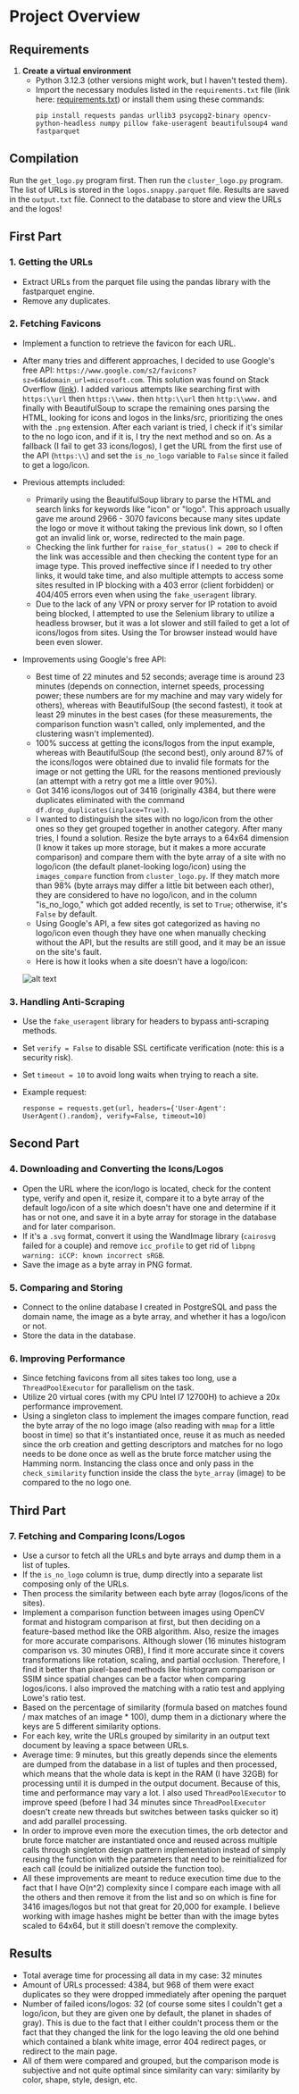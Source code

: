 # Project Overview

## Requirements

1. **Create a virtual environment**
   - Python 3.12.3 (other versions might work, but I haven't tested them).
   - Import the necessary modules listed in the `requirements.txt` file (link here: [requirements.txt](https://github.com/davide-perli/App-clust3r/blob/main/requirements.txt)) or install them using these commands:
     ```
     pip install requests pandas urllib3 psycopg2-binary opencv-python-headless numpy pillow fake-useragent beautifulsoup4 wand fastparquet
     ```

## Compilation

Run the `get_logo.py` program first.
Then run the `cluster_logo.py` program.
The list of URLs is stored in the `logos.snappy.parquet` file.
Results are saved in the `output.txt` file.
Connect to the database to store and view the URLs and the logos!

## First Part

### 1. **Getting the URLs**

   - Extract URLs from the parquet file using the pandas library with the fastparquet engine.
   - Remove any duplicates.

### 2. **Fetching Favicons**

   - Implement a function to retrieve the favicon for each URL.
   - After many tries and different approaches, I decided to use Google's free API: `https://www.google.com/s2/favicons?sz=64&domain_url=microsoft.com`. This solution was found on Stack Overflow ([link](https://stackoverflow.com/questions/10456663/any-way-to-grab-a-logo-icon-from-website-url-programmatically)). I added various attempts like searching first with `https:\\url` then `https:\\www.` then `http:\\url` then `http:\\www.` and finally with BeautifulSoup to scrape the remaining ones parsing the HTML, looking for icons and logos in the links/src, prioritizing the ones with the `.png` extension. After each variant is tried, I check if it's similar to the no logo icon, and if it is, I try the next method and so on. As a fallback (I fail to get 33 icons/logos), I get the URL from the first use of the API (`https:\\`) and set the `is_no_logo` variable to `False` since it failed to get a logo/icon.

   - Previous attempts included:
     - Primarily using the BeautifulSoup library to parse the HTML and search links for keywords like "icon" or "logo". This approach usually gave me around 2966 - 3070 favicons because many sites update the logo or move it without taking the previous link down, so I often got an invalid link or, worse, redirected to the main page.
     - Checking the link further for `raise_for_status() = 200` to check if the link was accessible and then checking the content type for an image type. This proved ineffective since if I needed to try other links, it would take time, and also multiple attempts to access some sites resulted in IP blocking with a 403 error (client forbidden) or 404/405 errors even when using the `fake_useragent` library.
     - Due to the lack of any VPN or proxy server for IP rotation to avoid being blocked, I attempted to use the Selenium library to utilize a headless browser, but it was a lot slower and still failed to get a lot of icons/logos from sites. Using the Tor browser instead would have been even slower.

   - Improvements using Google's free API:
     - Best time of 22 minutes and 52 seconds; average time is around 23 minutes (depends on connection, internet speeds, processing power; these numbers are for my machine and may vary widely for others), whereas with BeautifulSoup (the second fastest), it took at least 29 minutes in the best cases (for these measurements, the comparison function wasn't called, only implemented, and the clustering wasn't implemented).
     - 100% success at getting the icons/logos from the input example, whereas with BeautifulSoup (the second best), only around 87% of the icons/logos were obtained due to invalid file formats for the image or not getting the URL for the reasons mentioned previously (an attempt with a retry got me a little over 90%).
     - Got 3416 icons/logos out of 3416 (originally 4384, but there were duplicates eliminated with the command `df.drop_duplicates(inplace=True)`).
     - I wanted to distinguish the sites with no logo/icon from the other ones so they get grouped together in another category. After many tries, I found a solution. Resize the byte arrays to a 64x64 dimension (I know it takes up more storage, but it makes a more accurate comparison) and compare them with the byte array of a site with no logo/icon (the default planet-looking logo/icon) using the `images_compare` function from `cluster_logo.py`. If they match more than 98% (byte arrays may differ a little bit between each other), they are considered to have no logo/icon, and in the column "is_no_logo," which got added recently, is set to `True`; otherwise, it's `False` by default.
     - Using Google's API, a few sites got categorized as having no logo/icon even though they have one when manually checking without the API, but the results are still good, and it may be an issue on the site's fault.
     - Here is how it looks when a site doesn't have a logo/icon:

     ![alt text](image.png)

### 3. **Handling Anti-Scraping**

   - Use the `fake_useragent` library for headers to bypass anti-scraping methods.
   - Set `verify = False` to disable SSL certificate verification (note: this is a security risk).
   - Set `timeout = 10` to avoid long waits when trying to reach a site.
   - Example request:

     ```
     response = requests.get(url, headers={'User-Agent': UserAgent().random}, verify=False, timeout=10)
     ```

## Second Part

### 4. **Downloading and Converting the Icons/Logos**

   - Open the URL where the icon/logo is located, check for the content type, verify and open it, resize it, compare it to a byte array of the default logo/icon of a site which doesn't have one and determine if it has or not one, and save it in a byte array for storage in the database and for later comparison.
   - If it's a `.svg` format, convert it using the WandImage library (`cairosvg` failed for a couple) and remove `icc_profile` to get rid of `libpng warning: iCCP: known incorrect sRGB`.
   - Save the image as a byte array in PNG format.

### 5. **Comparing and Storing**

   - Connect to the online database I created in PostgreSQL and pass the domain name, the image as a byte array, and whether it has a logo/icon or not.
   - Store the data in the database.

### 6. **Improving Performance**

   - Since fetching favicons from all sites takes too long, use a `ThreadPoolExecutor` for parallelism on the task.
   - Utilize 20 virtual cores (with my CPU Intel I7 12700H) to achieve a 20x performance improvement.
   - Using a singleton class to implement the images compare function, read the byte array of the no logo image (also reading with `mmap` for a little boost in time) so that it's instantiated once, reuse it as much as needed since the orb creation and getting descriptors and matches for no logo needs to be done once as well as the brute force matcher using the Hamming norm. Instancing the class once and only pass in the `check_similarity` function inside the class the `byte_array` (image) to be compared to the no logo one.

## Third Part

### 7. **Fetching and Comparing Icons/Logos**

   - Use a cursor to fetch all the URLs and byte arrays and dump them in a list of tuples.
   - If the `is_no_logo` column is true, dump directly into a separate list composing only of the URLs.
   - Then process the similarity between each byte array (logos/icons of the sites).
   - Implement a comparison function between images using OpenCV format and histogram comparison at first, but then deciding on a feature-based method like the ORB algorithm. Also, resize the images for more accurate comparisons. Although slower (16 minutes histogram comparison vs. 30 minutes ORB), I find it more accurate since it covers transformations like rotation, scaling, and partial occlusion. Therefore, I find it better than pixel-based methods like histogram comparison or SSIM since spatial changes can be a factor when comparing logos/icons. I also improved the matching with a ratio test and applying Lowe's ratio test.
   - Based on the percentage of similarity (formula based on matches found / max matches of an image * 100), dump them in a dictionary where the keys are 5 different similarity options.
   - For each key, write the URLs grouped by similarity in an output text document by leaving a space between URLs.
   - Average time: 9 minutes, but this greatly depends since the elements are dumped from the database in a list of tuples and then processed, which means that the whole data is kept in the RAM (I have 32GB) for processing until it is dumped in the output document. Because of this, time and performance may vary a lot. I also used `ThreadPoolExecutor` to improve speed (before I had 34 minutes since `ThreadPoolExecutor` doesn't create new threads but switches between tasks quicker so it) and add parallel processing.
   - In order to improve even more the execution times, the orb detector and brute force matcher are instantiated once and reused across multiple calls through singleton design pattern implementation instead of simply reusing the function with the parameters that need to be reinitialized for each call (could be initialized outside the function too).
   - All these improvements are meant to reduce execution time due to the fact that I have O(n^2) complexity since I compare each image with all the others and then remove it from the list and so on which is fine for 3416 images/logos but not that great for 20,000 for example. I believe working with image hashes might be better than with the image bytes scaled to 64x64, but it still doesn't remove the complexity.

## Results

   - Total average time for processing all data in my case: 32 minutes
   - Amount of URLs processed: 4384, but 968 of them were exact duplicates so they were dropped immediately after opening the parquet
   - Number of failed icons/logos: 32 (of course some sites I couldn't get a logo/icon, but they are given one by default, the planet in shades of gray). This is due to the fact that I either couldn't process them or the fact that they changed the link for the logo leaving the old one behind which contained a blank white image, error 404 redirect pages, or redirect to the main page.
   - All of them were compared and grouped, but the comparison mode is subjective and not quite optimal since similarity can vary: similarity by color, shape, style, design, etc.
